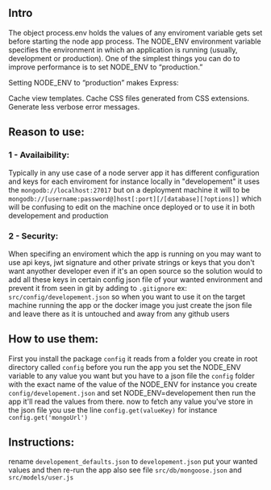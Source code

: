 ## Intro
The object process.env holds the values of any enviroment variable gets set before starting the node app process. The NODE_ENV environment variable specifies the environment in which an application is running (usually, development or production). One of the simplest things you can do to improve performance is to set NODE_ENV to “production.”

Setting NODE_ENV to “production” makes Express:

Cache view templates.
Cache CSS files generated from CSS extensions.
Generate less verbose error messages.


## Reason to use:

### 1 - Availaibility:
Typically in any use case of a node server app it has different configuration and keys for each enviroment for instance locally in "developement" it uses the ```mongodb://localhost:27017``` but on a deployment machine it will to be ```mongodb://[username:password@]host[:port][/[database][?options]]``` which will be confusing to edit on the machine once deployed or to use it in both developement and production

### 2 - Security:
When specifing an enviroment which the app is running on you may want to use api keys, jwt signature and other private strings or keys that you don't want anyother developer even if it's an open source so the solution would to add all these keys in certain config json file of your wanted environment and prevent it from seen in git by adding to ```.gitignore```  ex: ```src/config/developement.json```
so when you want to use it on the target machine running the app or the docker image you just create the json file and leave there as it is untouched and away from any github users

## How to use them:
First you install the package ```config``` it reads from a folder you create in root directory called ```config``` before you run the app you set the NODE_ENV variable to any value you want but you have to a json file the ```config``` folder with the exact name of the value of the NODE_ENV for instance you create ```config/developement.json``` and set NODE_ENV=developement then run the app it'll read the values from there.
now to fetch any value you've store in the json file you use the line ```config.get(valueKey)``` for instance ```config.get('mongoUrl')```

## Instructions:
rename ```developement_defaults.json``` to ```developement.json``` put your wanted values and then re-run the app
also see file ```src/db/mongoose.json``` and ```src/models/user.js```

